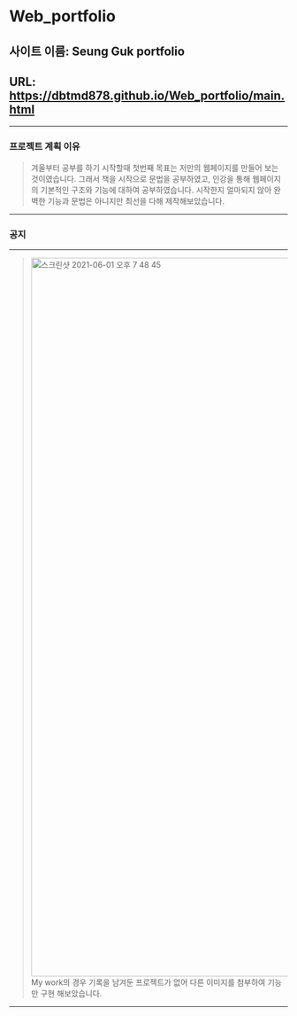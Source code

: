 # Web_portfolio

## 사이트 이름: Seung Guk portfolio
## URL: https://dbtmd878.github.io/Web_portfolio/main.html
----
### 프로젝트 계획 이유
> 겨울부터 공부를 하기 시작할때 첫번째 목표는 저만의 웹페이지를 만들어 보는 것이였습니다.
> 그래서 책을 시작으로 문법을 공부하였고, 인강을 통해 웹페이지의 기본적인 구조와 기능에 대하여 공부하였습니다.
> 시작한지 얼마되지 않아 완벽한 기능과 문법은 아니지만 최선을 다해 제작해보았습니다.
----
### 공지
----
> <img width="1297" alt="스크린샷 2021-06-01 오후 7 48 45" src="https://user-images.githubusercontent.com/42925897/120311628-af21fd00-c312-11eb-9314-643f40dd0e56.png">
> My work의 경우 기록을 남겨둔 프로젝트가 없어 다른 이미지를 첨부하여 기능만 구현 해보았습니다.
----
